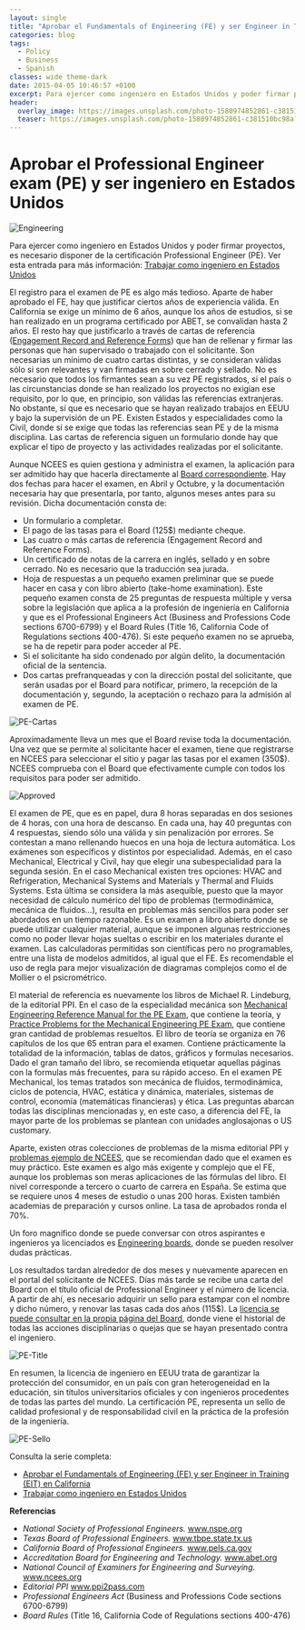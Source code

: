 ```yaml
---
layout: single
title: "Aprobar el Fundamentals of Engineering (FE) y ser Engineer in Training (EIT) en California"
categories: blog
tags:
  - Policy
  - Business
  - Spanish
classes: wide theme-dark
date: 2015-04-05 10:46:57 +0100
excerpt: Para ejercer como ingeniero en Estados Unidos y poder firmar proyectos, es necesario disponer de la certificación Professional Engineer (PE).
header:
  overlay_image: https://images.unsplash.com/photo-1580974852861-c381510bc98a?q=80&w=1984&auto=format&fit=crop&ixlib=rb-4.0.3&ixid=M3wxMjA3fDB8MHxwaG90by1wYWdlfHx8fGVufDB8fHx8fA%3D%3D
  teaser: https://images.unsplash.com/photo-1580974852861-c381510bc98a?q=80&w=1984&auto=format&fit=crop&ixlib=rb-4.0.3&ixid=M3wxMjA3fDB8MHxwaG90by1wYWdlfHx8fGVufDB8fHx8fA%3D%3D
---
```


# Aprobar el Professional Engineer exam (PE) y ser ingeniero en Estados Unidos

![Engineering](https://images.unsplash.com/photo-1580974852861-c381510bc98a?q=80&w=1984&auto=format&fit=crop&ixlib=rb-4.0.3&ixid=M3wxMjA3fDB8MHxwaG90by1wYWdlfHx8fGVufDB8fHx8fA%3D%3D)

Para ejercer como ingeniero en Estados Unidos y poder firmar proyectos, es necesario disponer de la certificación Professional Engineer (PE). Ver esta entrada para más información: [Trabajar como ingeniero en Estados Unidos](https://www.energyoutofthebox.com/trabajar-como-ingeniero-en-estados-unidos/)

El registro para el examen de PE es algo más tedioso. Aparte de haber aprobado el FE, hay que justificar ciertos años de experiencia válida. En California se exige un mínimo de 6 años, aunque los años de estudios, si se han realizado en un programa certificado por ABET, se convalidan hasta 2 años. El resto hay que justificarlo a través de cartas de referencia ([Engagement Record and Reference Forms](http://www.bpelsg.ca.gov/pubs/forms/perefsfrm.pdf)) que han de rellenar y firmar las personas que han supervisado o trabajado con el solicitante. Son necesarias un mínimo de cuatro cartas distintas, y se consideran válidas sólo si son relevantes y van firmadas en sobre cerrado y sellado. No es necesario que todos los firmantes sean a su vez PE registrados, si el país o las circunstancias donde se han realizado los proyectos no exigían ese requisito, por lo que, en principio, son válidas las referencias extranjeras. No obstante, sí que es necesario que se hayan realizado trabajos en EEUU y bajo la supervisión de un PE. Existen Estados y especialidades como la Civil, donde sí se exige que todas las referencias sean PE y de la misma disciplina. Las cartas de referencia siguen un formulario donde hay que explicar el tipo de proyecto y las actividades realizadas por el solicitante.

Aunque NCEES es quien gestiona y administra el examen, la aplicación para ser admitido hay que hacerla directamente al [Board correspondiente](http://www.bpelsg.ca.gov/applicants/appintrope.shtml). Hay dos fechas para hacer el examen, en Abril y Octubre, y la documentación necesaria hay que presentarla, por tanto, algunos meses antes para su revisión. Dicha documentación consta de:

- Un formulario a completar.
- El pago de las tasas para el Board (125$) mediante cheque.
- Las cuatro o más cartas de referencia (Engagement Record and Reference Forms).
- Un certificado de notas de la carrera en inglés, sellado y en sobre cerrado. No es necesario que la traducción sea jurada.
- Hoja de respuestas a un pequeño examen preliminar que se puede hacer en casa y con libro abierto (take-home examination). Este pequeño examen consta de 25 preguntas de respuesta múltiple y versa sobre la legislación que aplica a la profesión de ingeniería en California y que es el Professional Engineers Act (Business and Professions Code sections 6700-6799) y el Board Rules (Title 16, California Code of Regulations sections 400-476). Si este pequeño examen no se aprueba, se ha de repetir para poder acceder al PE.
- Si el solicitante ha sido condenado por algún delito, la documentación oficial de la sentencia.
- Dos cartas prefranqueadas y con la dirección postal del solicitante, que serán usadas por el Board para notificar, primero, la recepción de la documentación y, segundo, la aceptación o rechazo para la admisión al examen de PE.

![PE-Cartas](https://web.archive.org/web/20190321211523im_/http://www.energyoutofthebox.energyeurope.info/wp-content/uploads/2015/01/PE-Cartas-1024x363.jpg)

Aproximadamente lleva un mes que el Board revise toda la documentación. Una vez que se permite al solicitante hacer el examen, tiene que registrarse en NCEES para seleccionar el sitio y pagar las tasas por el examen (350$). NCEES comprueba con el Board que efectivamente cumple con todos los requisitos para poder ser admitido.

![Approved](https://web.archive.org/web/20190321211523im_/http://www.energyoutofthebox.energyeurope.info/wp-content/uploads/2015/01/Approved.jpg)

El examen de PE, que es en papel, dura 8 horas separadas en dos sesiones de 4 horas, con una hora de descanso. En cada una, hay 40 preguntas con 4 respuestas, siendo sólo una válida y sin penalización por errores. Se contestan a mano rellenando huecos en una hoja de lectura automática. Los exámenes son específicos y distintos por especialidad. Además, en el caso Mechanical, Electrical y Civil, hay que elegir una subespecialidad para la segunda sesión. En el caso Mechanical existen tres opciones: HVAC and Refrigeration, Mechanical Systems and Materials y Thermal and Fluids Systems. Esta última se considera la más asequible, puesto que la mayor necesidad de cálculo numérico del tipo de problemas (termodinámica, mecánica de fluidos…), resulta en problemas más sencillos para poder ser abordados en un tiempo razonable. Es un examen a libro abierto donde se puede utilizar cualquier material, aunque se imponen algunas restricciones como no poder llevar hojas sueltas o escribir en los materiales durante el examen. Las calculadoras permitidas son científicas pero no programables, entre una lista de modelos admitidos, al igual que el FE. Es recomendable el uso de regla para mejor visualización de diagramas complejos como el de Mollier o el psicrométrico.

El material de referencia es nuevamente los libros de Michael R. Lindeburg, de la editorial PPI. En el caso de la especialidad mecánica son [Mechanical Engineering Reference Manual for the PE Exam](http://www.amazon.com/gp/product/1591264146/ref=as_li_tl?ie=UTF8&camp=1789&creative=9325&creativeASIN=1591264146&linkCode=as2&tag=eneoutofthebo-20&linkId=2HO4IMLKSSJTUQ3T), que contiene la teoría, y [Practice Problems for the Mechanical Engineering PE Exam](http://www.amazon.com/gp/offer-listing/1591264154/ref=as_li_tl?ie=UTF8&camp=1789&creative=9325&creativeASIN=1591264154&linkCode=am2&tag=eneoutofthebo-20&linkId=7BBJ6EFD6S4P2BIP), que contiene gran cantidad de problemas resueltos. El libro de teoría se organiza en 76 capítulos de los que 65 entran para el examen. Contiene prácticamente la totalidad de la información, tablas de datos, gráficos y formulas necesarios. Dado el gran tamaño del libro, se recomienda etiquetar aquellas páginas con la formulas más frecuentes, para su rápido acceso. En el examen PE Mechanical, los temas tratados son mecánica de fluidos, termodinámica, ciclos de potencia, HVAC, estática y dinámica, materiales, sistemas de control, economía (matemáticas financieras) y ética. Las preguntas abarcan todas las disciplinas mencionadas y, en este caso, a diferencia del FE, la mayor parte de los problemas se plantean con unidades anglosajonas o US customary.

Aparte, existen otras colecciones de problemas de la misma editorial PPI y [problemas ejemplo de NCEES](http://ncees.org/exams/pe-exam/), que se recomiendan dado que el examen es muy práctico. Este examen es algo más exigente y complejo que el FE, aunque los problemas son meras aplicaciones de las fórmulas del libro. El nivel corresponde a tercero o cuarto de carrera en España. Se estima que se requiere unos 4 meses de estudio o unas 200 horas. Existen también academias de preparación y cursos online. La tasa de aprobados ronda el 70%.

Un foro magnífico donde se puede conversar con otros aspirantes e ingenieros ya licenciados es [Engineering boards](http://engineerboards.com/), donde se pueden resolver dudas prácticas.

Los resultados tardan alrededor de dos meses y nuevamente aparecen en el portal del solicitante de NCEES. Días más tarde se recibe una carta del Board con el título oficial de Professional Engineer y el número de licencia. A partir de ahí, es necesario adquirir un sello para estampar con el nombre y dicho número, y renovar las tasas cada dos años (115$). La [licencia se puede consultar en la propia página del Board](http://www.bpelsg.ca.gov/consumers/lic_lookup.shtml), donde viene el historial de todas las acciones disciplinarias o quejas que se hayan presentado contra el ingeniero.

![PE-Title](https://web.archive.org/web/20190321211523im_/http://www.energyoutofthebox.energyeurope.info/wp-content/uploads/2015/01/PE-Title-300x234.jpg)

En resumen, la licencia de ingeniero en EEUU trata de garantizar la protección del consumidor, en un país con gran heterogeneidad en la educación, sin títulos universitarios oficiales y con ingenieros procedentes de todas las partes del mundo. La certificación PE, representa un sello de calidad profesional y de responsabilidad civil en la práctica de la profesión de la ingeniería.

![PE-Sello](https://web.archive.org/web/20190321211523im_/http://www.energyoutofthebox.energyeurope.info/wp-content/uploads/2015/01/PE-Sello.jpg)

Consulta la serie completa:

- [Aprobar el Fundamentals of Engineering (FE) y ser Engineer in Training (EIT) en California](https://energyoutofthebox.com/aprobar-el-fundamentals-of-engineering-fe-y-ser-engineer-in-training-eit/)
- [Trabajar como ingeniero en Estados Unidos](https://www.energyoutofthebox.com/trabajar-como-ingeniero-en-estados-unidos/)

**Referencias**

- _National Society of Professional Engineers._ www.nspe.org
- _Texas Board of Professional Engineers._ www.tbpe.state.tx.us
- _California Board of Professional Engineers._ www.pels.ca.gov
- _Accreditation Board for Engineering and Technology._ www.abet.org
- _National Council of Examiners for Engineering and Surveying._ www.ncees.org
- _Editorial PPI_ www.ppi2pass.com
- _Professional Engineers Act_ (Business and Professions Code sections 6700-6799)
- _Board Rules_ (Title 16, California Code of Regulations sections 400-476)
